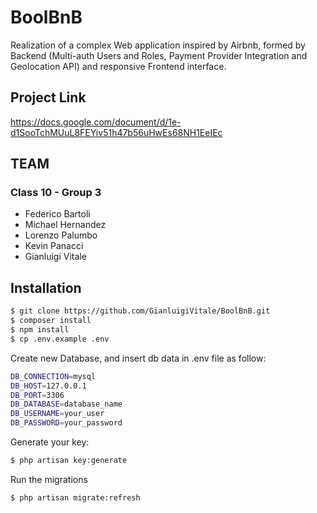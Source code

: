 # BoolBnB

Realization of a complex Web application inspired by Airbnb, formed by Backend (Multi-auth Users and Roles, Payment Provider Integration and Geolocation API) and responsive Frontend interface.

## Project Link

https://docs.google.com/document/d/1e-d1SooTchMUuL8FEYiv51h47b56uHwEs68NH1EeIEc

## TEAM
### Class 10 - Group 3

- Federico Bartoli
- Michael Hernandez
- Lorenzo Palumbo
- Kevin Panacci
- Gianluigi Vitale

## Installation

```sh
$ git clone https://github.com/GianluigiVitale/BoolBnB.git
$ composer install
$ npm install
$ cp .env.example .env
```

Create new Database, and insert db data in .env file as follow:

```sh
DB_CONNECTION=mysql
DB_HOST=127.0.0.1
DB_PORT=3306
DB_DATABASE=database_name
DB_USERNAME=your_user
DB_PASSWORD=your_password
```

Generate your key:

```sh
$ php artisan key:generate
```

Run the migrations

```sh
$ php artisan migrate:refresh
```
